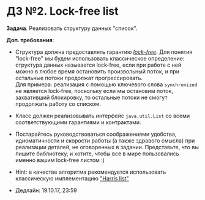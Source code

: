 # ДЗ №2. Lock-free list

**Задача**. Реализовать структуру данных "список".

**Доп. требования**:

- Структура должна предоставлять гарантию [*lock-free*](https://en.wikipedia.org/wiki/Non-blocking_algorithm#Lock-freedom). 
Для понятия "lock-free" мы будем использовать классическое определение: структура данных называется lock-free,
если при работе с ней можно в любое время остановить произвольный поток, и при остальные потоки продолжат прогрессировать.  
Для примера: реализация с помощью ключевого слова `synchronized` не является lock-free, поскольку если мы
остановим поток, захвативший блокировку, то остальные потоки не смогут продолжать работу со списком.

- Класс должен реализовывать интерфейс `java.util.List` со всеми соответствующими гарантиями и контрактами. 

- Постарайтесь руководствоваться соображениями удобства, идиоматичности и скорости работы (а также здравого смысла) 
при реализации деталей, не оговоренных в задании. Представьте, что вы пишите библиотеку, и хотите, чтобы
все в мире пользовались именно вашим lock-free листом :) 

- Hint: в качестве алгоритма рекомендуется использовать классическую имплементацию ["Harris list"](https://timharris.uk/papers/2001-disc.pdf)

- Дедлайн: 19.10.17, 23:59